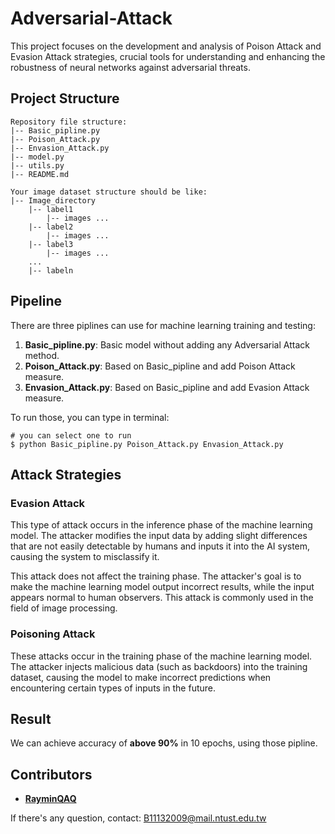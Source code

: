 # Adversarial-Attack
This project focuses on the development and analysis of Poison Attack and Evasion Attack strategies, crucial tools for understanding and enhancing the robustness of neural networks against adversarial threats.

## Project Structure

```
Repository file structure:
|-- Basic_pipline.py
|-- Poison_Attack.py
|-- Envasion_Attack.py
|-- model.py
|-- utils.py
|-- README.md
```

```
Your image dataset structure should be like:
|-- Image_directory
    |-- label1
        |-- images ...
    |-- label2
        |-- images ...
    |-- label3
        |-- images ...
    ...
    |-- labeln
```


## Pipeline
There are three piplines can use for machine learning training and testing:
1. **Basic_pipline.py**: Basic model without adding any Adversarial Attack method.
2. **Poison_Attack.py**: Based on Basic_pipline and add Poison Attack measure.
3. **Envasion_Attack.py**: Based on Basic_pipline and add Evasion Attack measure.

To run those, you can type in terminal:
```
# you can select one to run
$ python Basic_pipline.py Poison_Attack.py Envasion_Attack.py
```

## Attack Strategies
### Evasion Attack
This type of attack occurs in the inference phase of the machine learning model. The attacker modifies the input data by adding slight differences that are not easily detectable by humans and inputs it into the AI system, causing the system to misclassify it. 

This attack does not affect the training phase. The attacker's goal is to make the machine learning model output incorrect results, while the input appears normal to human observers. This attack is commonly used in the field of image processing.

### Poisoning Attack
These attacks occur in the training phase of the machine learning model. The attacker injects malicious data (such as backdoors) into the training dataset, causing the model to make incorrect predictions when encountering certain types of inputs in the future.

## Result
We can achieve accuracy of **above 90%** in 10 epochs, using those pipline.

## Contributors
- **[RayminQAQ](https://github.com/RayminQAQ)**

If there's any question, contact: B11132009@mail.ntust.edu.tw
